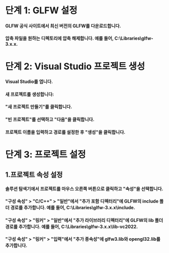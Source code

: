 # 단계 1: GLFW 설정
#### GLFW 공식 사이트에서 최신 버전의 GLFW를 다운로드합니다.

#### 압축 파일을 원하는 디렉토리에 압축 해제합니다. 예를 들어, C:\Libraries\glfw-3.x.x.

# 단계 2: Visual Studio 프로젝트 생성
#### Visual Studio를 엽니다.

#### 새 프로젝트를 생성합니다:

#### "새 프로젝트 만들기"를 클릭합니다.

#### "빈 프로젝트"를 선택하고 "다음"을 클릭합니다.

#### 프로젝트 이름을 입력하고 경로를 설정한 후 "생성"을 클릭합니다.

# 단계 3: 프로젝트 설정

## 1.프로젝트 속성 설정

#### 솔루션 탐색기에서 프로젝트를 마우스 오른쪽 버튼으로 클릭하고 "속성"을 선택합니다.

#### "구성 속성" > "C/C++" > "일반"에서 "추가 포함 디렉터리"에 GLFW의 include 폴더 경로를 추가합니다. 예를 들어, C:\Libraries\glfw-3.x.x\include.

#### "구성 속성" > "링커" > "일반"에서 "추가 라이브러리 디렉터리"에 GLFW의 lib 폴더 경로를 추가합니다. 예를 들어, C:\Libraries\glfw-3.x.x\lib-vc2022.

#### "구성 속성" > "링커" > "입력"에서 "추가 종속성"에 glfw3.lib와 opengl32.lib를 추가합니다.
